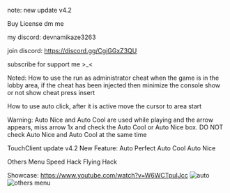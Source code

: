 note: new update v4.2

Buy License dm me

my discord: devnamikaze3263

join discord: https://discord.gg/CgjGGxZ3QU

subscribe for support me >_<

Noted: How to use the run as administrator cheat when the game is in the lobby area, if the cheat has been injected then minimize the console
show or not show cheat press insert

How to use auto click, after it is active move the cursor to area start

Warning: Auto Nice and Auto Cool are used while playing and the arrow appears, 
miss arrow 1x and check the Auto Cool or Auto Nice box. 
DO NOT check Auto Nice and Auto Cool at the same time

TouchClient update v4.2
New Feature:
Auto Perfect
Auto Cool
Auto Nice

Others Menu
Speed Hack
Flying Hack

Showcase:
https://www.youtube.com/watch?v=W6WCTpuIJcc
![auto](https://github.com/user-attachments/assets/9fb9457a-1ff3-4b00-a664-2f24068969eb)
![others menu](https://github.com/user-attachments/assets/0012fa5f-9211-4210-b0a0-2cc5d73b7f46)


